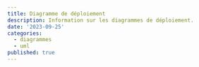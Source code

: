 ```yaml
---
title: Diagramme de déploiement
description: Information sur les diagrammes de déploiement.
date: '2023-09-25'
categories:
  - diagrammes
  - uml
published: true
---
```

